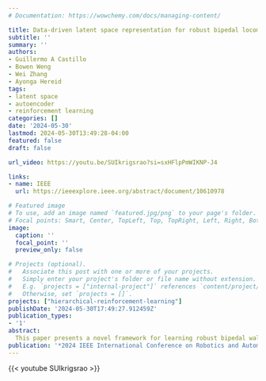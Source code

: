 ```yaml
---
# Documentation: https://wowchemy.com/docs/managing-content/

title: Data-driven latent space representation for robust bipedal locomotion learning
subtitle: ''
summary: ''
authors:
- Guillermo A Castillo
- Bowen Weng
- Wei Zhang
- Ayonga Hereid
tags: 
- latent space
- autoencoder
- reinforcement learning
categories: []
date: '2024-05-30'
lastmod: 2024-05-30T13:49:28-04:00
featured: false
draft: false

url_video: https://youtu.be/SUIkrigsrao?si=sxHFlpPmWIKNP-J4

links:
- name: IEEE
  url: https://ieeexplore.ieee.org/abstract/document/10610978

# Featured image
# To use, add an image named `featured.jpg/png` to your page's folder.
# Focal points: Smart, Center, TopLeft, Top, TopRight, Left, Right, BottomLeft, Bottom, BottomRight.
image:
  caption: ''
  focal_point: ''
  preview_only: false

# Projects (optional).
#   Associate this post with one or more of your projects.
#   Simply enter your project's folder or file name without extension.
#   E.g. `projects = ["internal-project"]` references `content/project/deep-learning/index.md`.
#   Otherwise, set `projects = []`.
projects: ["hierarchical-reinforcement-learning"]
publishDate: '2024-05-30T17:49:27.912459Z'
publication_types:
- '1'
abstract: 
  This paper presents a novel framework for learning robust bipedal walking by combining a data-driven state representation with a Reinforcement Learning (RL) based locomotion policy. The framework utilizes an autoencoder to learn a low-dimensional latent space that captures the complex dynamics of bipedal locomotion from existing locomotion data. This reduced dimensional state representation is then used as states for training a robust RL-based gait policy, eliminating the need for heuristic state selections or the use of template models for gait planning. The results demonstrate that the learned latent variables are disentangled and directly correspond to different gaits or speeds, such as moving forward, backward, or walking in place. Compared to traditional template model-based approaches, our framework exhibits superior performance and robustness in simulation. The trained policy effectively tracks a wide range of walking speeds and demonstrates good generalization capabilities to unseen scenarios. 
publication: '*2024 IEEE International Conference on Robotics and Automation (ICRA)*'
---
```


{{< youtube SUIkrigsrao >}}
